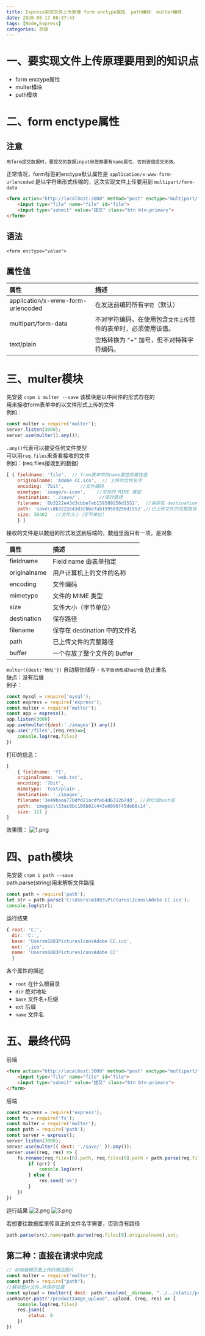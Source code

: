 ```yaml
---
title: Express实现文件上传原理 form enctype属性  path模块  multer模块
date: 2020-08-17 08:37:43
tags: [Node,Express]
categories: 后端
---
```

# 一、要实现文件上传原理要用到的知识点
- form enctype属性
- multer模块
- path模块

# 二、form enctype属性
## 注意
`用form提交数据时，要提交的数据input标签都要有name属性，否则该值提交无效。`
<!--- more -->
正常情况，form标签的enctype默认属性是   `application/x-www-form-urlencoded`   是以字符串形式传输的，这次实现文件上传要用到  `multipart/form-data`
```html
<form action="http://localhost:3000" method="post" enctype="multipart/form-data">
    <input type="file" name="file" id="file">
    <input type="submit" value="提交" class="btn btn-primary">
</form>
```
## 语法
`<form enctype="value">`
## 属性值
| 属性                              | 描述                                                           |
| :-------------------------------- | :------------------------------------------------------------- |
| application/x-www-form-urlencoded | 在发送前编码所有`字符`（默认）                                 |
| multipart/form-data               | 不对字符编码。在使用包含`文件上传`控件的表单时，必须使用该值。 |
| text/plain                        | 空格转换为 "+" 加号，但不对特殊字符编码。                      |

# 三、multer模块
先安装 `cnpm i multer --save`
该模块是以中间件的形式存在的  
用来接收form表单中的以文件形式上传的文件  
例如：
```js
const multer = require('multer');
server.listen(3000);
server.use(multer().any());
```
`.any()`代表可以接受任何文件类型  
可以用`req.files`来查看接收的文件  
例如：(req.files接收到的数据)
```js
[ { fieldname: 'file',  // from表单中的name属性的属性值
    originalname: 'Adobe CC.ico',  // 上传的文件名字
    encoding: '7bit',      //文件编码
    mimetype: 'image/x-icon',    //文件的 MIME 类型
    destination: './save/',       //保存路径
    filename: '8b3222e43d3cbbe7ab159589256d1552',  //保存在 destination 中的文件名
    path: 'save\\8b3222e43d3cbbe7ab159589256d1552',//已上传文件的完整路径
    size: 36462   //文件大小（字节单位）   
    } ]
```
接收的文件是以数组的形式发送到后端的，数组里面只有一项，是对象  

| 属性         | 描述                          |
| :----------- | :---------------------------- |
| fieldname    | Field name 由表单指定         |
| originalname | 用户计算机上的文件的名称      |
| encoding     | 文件编码                      |
| mimetype     | 文件的 MIME 类型              |
| size         | 文件大小（字节单位）          |
| destination  | 保存路径                      |
| filename     | 保存在 destination 中的文件名 |
| path         | 已上传文件的完整路径          |
| buffer       | 一个存放了整个文件的 Buffer   |

`multer({dest:'地址'})`  自动帮你储存 - `名字自动改成hash值` 防止重名   
缺点：没有后缀  
例子：
```js
const mysql = require('mysql');
const express = require('express');
const multer = require('multer');
const app = express();
app.listen(3000)
app.use(multer({dest:'./images'}).any())
app.use('/files',(req,res)=>{
    console.log(req.files)
})
```
打印的信息：
```js
[ 
    { fieldname: 'f1',
    originalname: 'web.txt',
    encoding: '7bit',
    mimetype: 'text/plain',
    destination: './images',
    filename:'3e49baaa770dfd21acdfe64d6312b7dd', //转化成hash值
    path: 'images\\33ac0bc106b02c443e6096f45de68c14',
    size: 121 } 
]
```
效果图：
![1.png](1.png)

# 四、path模块
先安装 `cnpm i path --save`  
path.parse(string)用来解析文件路径
```js
const path = require('path');
let str = path.parse('C:\Users\m1883\Pictures\Icons\Adobe CC.ico');
console.log(str);
```
运行结果
```js
{ root: 'C:',
  dir: 'C:',
  base: 'Usersm1883PicturesIconsAdobe CC.ico',
  ext: '.ico',
  name: 'Usersm1883PicturesIconsAdobe CC' 
  }   
```
各个属性的描述
- `root`  在什么根目录
- `dir` 绝对地址
- `base` 文件名+后缀
- `ext` 后缀
- `name` 文件名

# 五、最终代码
前端
```html
<form action="http://localhost:3000" method="post" enctype="multipart/form-data">
    <input type="file" name="file" id="file">
    <input type="submit" value="提交" class="btn btn-primary">
</form>
```
后端
```js
const express = require('express');
const fs = require('fs');
const multer = require('multer');
const path = require('path');
const server = express();
server.listen(3000);
server.use(multer({ dest: './save/' }).any());
server.use((req, res) => {
    fs.rename(req.files[0].path, req.files[0].path + path.parse(req.files[0].originalname).ext, (err) => {
        if (err) {
            console.log(err)
        } else {
            res.send('ok')
        }
    })
})
```
运行结果
![2.png](2.png)
![3.png](3.png)

若想要往数据库里传真正的文件名字需要，否则含有路径
```js
path.parse(src).name+path.parse(req.files[0].originalname).ext;
```
## 第二种：直接在请求中完成
```js
// 前端编辑页面上传的商品图片
const multer = require('multer');
const path = require("path");
//解析图片文件,并保存位置
const upload = (multer({ dest: path.resolve(__dirname, "../../static/product") }).any());
useRouter.post("/productIamge_upload", upload, (req, res) => {
    console.log(req.files)
    res.json({
        status: 0
    })
})
```
